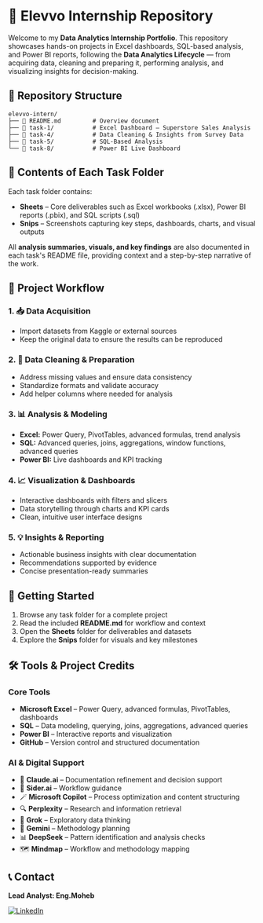 # 📂 Elevvo Internship Repository

Welcome to my **Data Analytics Internship Portfolio**. This repository showcases hands-on projects in Excel dashboards, SQL-based analysis, and Power BI reports, following the **Data Analytics Lifecycle** — from acquiring data, cleaning and preparing it, performing analysis, and visualizing insights for decision-making.

## 📁 Repository Structure

```
elevvo-intern/
├── 📄 README.md         # Overview document
├── 📂 task-1/           # Excel Dashboard – Superstore Sales Analysis
├── 📂 task-4/           # Data Cleaning & Insights from Survey Data
├── 📂 task-5/           # SQL-Based Analysis
└── 📂 task-8/           # Power BI Live Dashboard
```

## 📂 Contents of Each Task Folder

Each task folder contains:

* **Sheets** – Core deliverables such as Excel workbooks (.xlsx), Power BI reports (.pbix), and SQL scripts (.sql)
* **Snips** – Screenshots capturing key steps, dashboards, charts, and visual outputs

All **analysis summaries, visuals, and key findings** are also documented in each task's README file, providing context and a step-by-step narrative of the work.

## 🔄 Project Workflow

### 1. **📥 Data Acquisition**
   * Import datasets from Kaggle or external sources
   * Keep the original data to ensure the results can be reproduced

### 2. **🧹 Data Cleaning & Preparation**
   * Address missing values and ensure data consistency
   * Standardize formats and validate accuracy
   * Add helper columns where needed for analysis

### 3. **📊 Analysis & Modeling**
   * **Excel:** Power Query, PivotTables, advanced formulas, trend analysis
   * **SQL:** Advanced queries, joins, aggregations, window functions, advanced queries
   * **Power BI:** Live dashboards and KPI tracking

### 4. **📈 Visualization & Dashboards**
   * Interactive dashboards with filters and slicers
   * Data storytelling through charts and KPI cards
   * Clean, intuitive user interface designs

### 5. **💡 Insights & Reporting**
   * Actionable business insights with clear documentation
   * Recommendations supported by evidence
   * Concise presentation-ready summaries

## 🚀 Getting Started
1. Browse any task folder for a complete project
2. Read the included **README.md** for workflow and context
3. Open the **Sheets** folder for deliverables and datasets
4. Explore the **Snips** folder for visuals and key milestones

## 🛠️ Tools & Project Credits

### **Core Tools**
* **Microsoft Excel** – Power Query, advanced formulas, PivotTables, dashboards
* **SQL** – Data modeling, querying, joins, aggregations, advanced queries
* **Power BI** – Interactive reports and visualization
* **GitHub** – Version control and structured documentation

### **AI & Digital Support**
* 🤖 **Claude.ai** – Documentation refinement and decision support
* 🧭 **Sider.ai** – Workflow guidance
* 🪄 **Microsoft Copilot** – Process optimization and content structuring
* 🔍 **Perplexity** – Research and information retrieval
* 🧠 **Grok** – Exploratory data thinking
* 💎 **Gemini** – Methodology planning
* 📊 **DeepSeek** – Pattern identification and analysis checks
* 🗺️ **Mindmap** – Workflow and methodology mapping

## 📞 Contact
**Lead Analyst: Eng.Moheb**


 [![LinkedIn](https://img.shields.io/badge/LinkedIn-0077B5?style=flat&logo=linkedin&logoColor=white)](https://www.linkedin.com/in/ahmed-moheb-09b37135a/)
